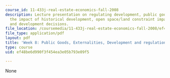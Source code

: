 ```yaml
---
course_id: 11-433j-real-estate-economics-fall-2008
description: Lecture presentation on regulating development, public goods, externalities,
  the impact of historical development, open space/land constraint impacts, and congestion
  and development decisions.
file_location: /coursemedia/11-433j-real-estate-economics-fall-2008/ef48be6d990f3f454ea3e05b793e09f5_wk8.pdf
file_type: application/pdf
layout: pdf
title: 'Week 8: Public Goods, Externalities, Development and regulations'
type: course
uid: ef48be6d990f3f454ea3e05b793e09f5

---
```

None